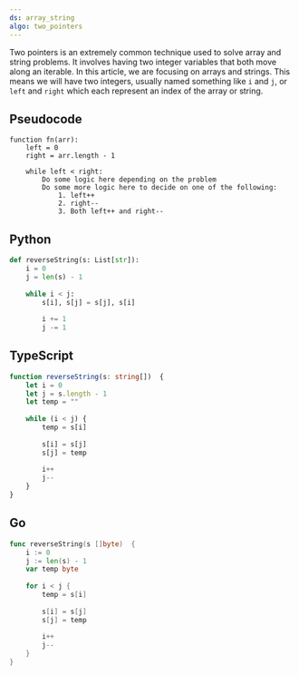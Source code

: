 ```yaml
---
ds: array_string
algo: two_pointers
---
```


Two pointers is an extremely common technique used to solve array and string problems. It involves having two integer variables that both move along an iterable. In this article, we are focusing on arrays and strings. This means we will have two integers, usually named something like `i` and `j`, or `left` and `right` which each represent an index of the array or string.

## Pseudocode

```
function fn(arr):
    left = 0
    right = arr.length - 1

    while left < right:
        Do some logic here depending on the problem
        Do some more logic here to decide on one of the following:
            1. left++
            2. right--
            3. Both left++ and right--
```

## Python

```python
def reverseString(s: List[str]):
    i = 0
    j = len(s) - 1
    
    while i < j:
        s[i], s[j] = s[j], s[i]
        
        i += 1
        j -= 1
```

## TypeScript

```typescript
function reverseString(s: string[])  {
    let i = 0
    let j = s.length - 1
    let temp = ""
    
    while (i < j) {
        temp = s[i]
        
        s[i] = s[j]
        s[j] = temp
        
        i++
        j--
    }
}
```

## Go

```go
func reverseString(s []byte)  {
    i := 0
    j := len(s) - 1
    var temp byte
    
    for i < j {
        temp = s[i]
        
        s[i] = s[j]
        s[j] = temp
        
        i++
        j--
    }
}
```
